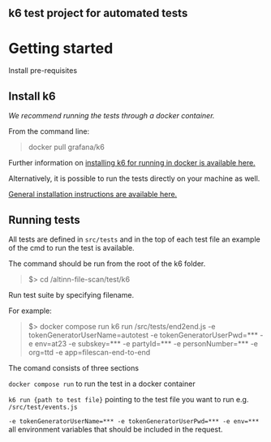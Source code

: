 ## k6 test project for automated tests

# Getting started


Install pre-requisites
## Install k6

*We recommend running the tests through a docker container.*

From the command line:

> docker pull grafana/k6


Further information on [installing k6 for running in docker is available here.](https://k6.io/docs/get-started/installation/#docker)


Alternatively, it is possible to run the tests directly on your machine as well.

[General installation instructions are available here.](https://k6.io/docs/get-started/installation/)


## Running tests

All tests are defined in `src/tests` and in the top of each test file an example of the cmd to run the test is available.

The command should be run from the root of the k6 folder.

>$> cd /altinn-file-scan/test/k6

Run test suite by specifying filename.

For example:

>$> docker compose run k6 run /src/tests/end2end.js -e tokenGeneratorUserName=autotest -e tokenGeneratorUserPwd=*** -e env=at23 -e subskey=*** -e partyId=*** -e personNumber=*** -e org=ttd -e app=filescan-end-to-end


The comand consists of three sections

`docker compose run` to run the test in a docker container

`k6 run {path to test file}` pointing to the test file you want to run e.g. `/src/test/events.js`


`-e tokenGeneratorUserName=*** -e tokenGeneratorUserPwd=*** -e env=***` all environment variables that should be included in the request.
